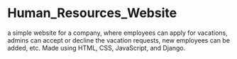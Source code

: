 # Human_Resources_Website
a simple website for a company, where employees can apply for vacations, admins can accept or decline the vacation requests, new employees can be added, etc. Made using HTML, CSS, JavaScript, and Django.
